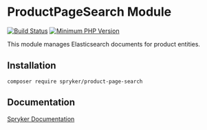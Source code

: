 # ProductPageSearch Module
[![Build Status](https://travis-ci.org/spryker/product-page-search.svg)](https://travis-ci.org/spryker/product-page-search)
[![Minimum PHP Version](https://img.shields.io/badge/php-%3E%3D%207.2-8892BF.svg)](https://php.net/)

This module manages Elasticsearch documents for product entities.

## Installation

```
composer require spryker/product-page-search
```

## Documentation

[Spryker Documentation](https://spryker.github.io)
